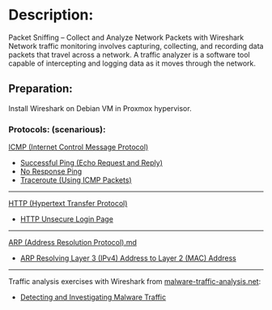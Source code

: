 # Description:
Packet Sniffing – Collect and Analyze Network Packets with Wireshark
Network traffic monitoring involves capturing, collecting, and recording data packets that travel across a network. A traffic analyzer is a software tool capable of intercepting and logging data as it moves through the network.

## Preparation:
Install Wireshark on Debian VM in Proxmox hypervisor.

### Protocols: (scenarious):
[ICMP (Internet Control Message Protocol)](https://github.com/sapan322/Raman-Cybersecurity-Portfolio/blob/main/Wireshark/ICMP%20(Internet%20Control%20Message%20Protocol).md)

- [Successful Ping (Echo Request and Reply) ](https://github.com/sapan322/Raman-Cybersecurity-Portfolio/blob/main/Wireshark/ICMP%20(Internet%20Control%20Message%20Protocol).md#successful-ping-echo-request-and-reply)
- [No Response Ping](https://github.com/sapan322/Raman-Cybersecurity-Portfolio/blob/main/Wireshark/ICMP%20(Internet%20Control%20Message%20Protocol).md#no-response-ping)
- [Traceroute (Using ICMP Packets)](https://github.com/sapan322/Raman-Cybersecurity-Portfolio/blob/main/Wireshark/ICMP%20(Internet%20Control%20Message%20Protocol).md#traceroute-using-icmp-packets) 

---

[HTTP (Hypertext Transfer Protocol)](https://github.com/sapan322/Raman-Cybersecurity-Portfolio/blob/main/Wireshark/HTTP%20(Hypertext%20Transfer%20Protocol).md)

- [HTTP Unsecure Login Page](https://github.com/sapan322/Raman-Cybersecurity-Portfolio/blob/main/Wireshark/HTTP%20(Hypertext%20Transfer%20Protocol).md#http-unsecure-login-page)

---
[ARP (Address Resolution Protocol).md](https://github.com/sapan322/Raman-Cybersecurity-Portfolio/blob/main/Wireshark/ARP%20(Address%20Resolution%20Protocol).md)

- [ARP Resolving Layer 3 (IPv4) Address to Layer 2 (MAC) Address
](https://github.com/sapan322/Raman-Cybersecurity-Portfolio/blob/main/Wireshark/ARP%20(Address%20Resolution%20Protocol).md#arp-resolving-layer-3-ipv4-address-to-layer-2-mac-address)

---

Traffic analysis exercises with Wireshark from [malware-traffic-analysis.net](https://www.malware-traffic-analysis.net/training-exercises.html):
  - [Detecting and Investigating Malware Traffic](https://github.com/sapan322/Raman-Cybersecurity-Portfolio/blob/main/Wireshark/Detecting%20and%20Investigating%20Malware%20Traffic%201.md)
